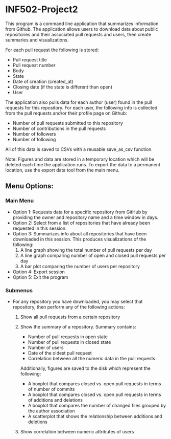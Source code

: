 # INF502-Project2

This program is a command line application that summarizes information from Github. The application allows users to download data about public repositories and their associated pull requests and users, then create summaries and visualizations.

For each pull request the following is stored:
 - Pull request title
 - Pull request number
 - Body
 - State
 - Date of creation (created_at)
 - Closing date (if the state is different than open)
 - User

The application also pulls data for each author (user) found in the pull requests for this repository. For each user, the following info is collected from the pull requests and/or their profile page on Github:
 - Number of pull requests submitted to this repository
 - Number of contributions in the pull requests
 - Number of followers
 - Number of following

All of this data is saved to CSVs with a reusable save_as_csv function.

Note: Figures and data are stored in a temporary location which will be deleted each time the application runs. To export the data to a permanent location, use the export data tool from the main menu.

## Menu Options:

### Main Menu
 - Option 1: Requests data for a specific repository from GitHub by providing the owner and repository name and a time window in days.
 - Option 2: Select from a list of repositories that have already been requested in this session.
 - Option 3: Summarizes info about all repositories that have been downloaded in this session. This produces visualizations of the following:
    1. A line graph showing the total number of pull requests per day
    2. A line graph comparing number of open and closed pull requests per day
    3. A bar plot comparing the number of users per repository
 - Option 4: Export session
 - Option 5: Exit the program

### Submenus
 - For any repository you have downloaded, you may select that repository, then perform any of the following actions:
   1. Show all pull requests from a certain repository
   2. Show the summary of a repository. Summary contains:
      - Number of pull requests in open state 
      - Number of pull requests in closed state 
      - Number of users 
      - Date of the oldest pull request
      - Correlation between all the numeric data in the pull requests
      
      Additionally, figures are saved to the disk which represent the following:
      - A boxplot that compares closed vs. open pull requests in terms of number of commits 
      - A boxplot that compares closed vs. open pull requests in terms of additions and deletions 
      - A boxplot that compares the number of changed files grouped by the author association 
      - A scatterplot that shows the relationship between additions and deletions 
      
   3. Show correlation between numeric attributes of users